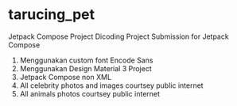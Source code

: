 # tarucing_pet
Jetpack Compose Project
Dicoding Project Submission for Jetpack Compose

1. Menggunakan custom font Encode Sans
2. Menggunakan Design Material 3 Project
3. Jetpack Compose non XML
4. All celebrity photos and images courtsey public internet
5. All animals photos courtsey public internet
